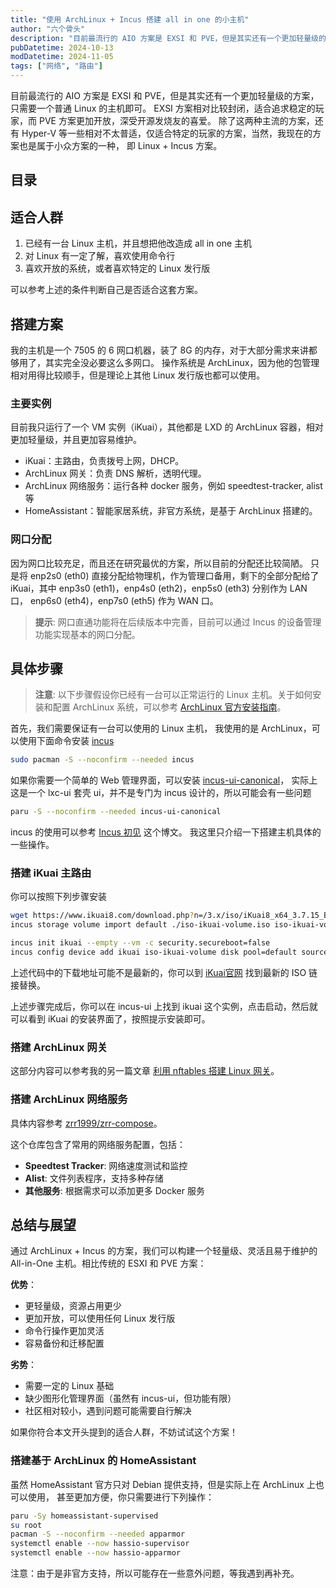 ```yaml
---
title: "使用 ArchLinux + Incus 搭建 all in one 的小主机"
author: "六个骨头"
description: "目前最流行的 AIO 方案是 EXSI 和 PVE，但是其实还有一个更加轻量级的方案，只需要一个普通 Linux 的主机即可"
pubDatetime: 2024-10-13
modDatetime: 2024-11-05
tags: ["网络", "路由"]
---
```


目前最流行的 AIO 方案是 EXSI 和 PVE，但是其实还有一个更加轻量级的方案，只需要一个普通 Linux 的主机即可。
EXSI 方案相对比较封闭，适合追求稳定的玩家，而 PVE 方案更加开放，深受开源发烧友的喜爱。
除了这两种主流的方案，还有 Hyper-V 等一些相对不太普适，仅适合特定的玩家的方案，当然，我现在的方案也是属于小众方案的一种，
即 Linux + Incus 方案。

## 目录

## 适合人群

1. 已经有一台 Linux 主机，并且想把他改造成 all in one 主机
2. 对 Linux 有一定了解，喜欢使用命令行
3. 喜欢开放的系统，或者喜欢特定的 Linux 发行版

可以参考上述的条件判断自己是否适合这套方案。

## 搭建方案

我的主机是一个 7505 的 6 网口机器，装了 8G 的内存，对于大部分需求来讲都够用了，其实完全没必要这么多网口。
操作系统是 ArchLinux，因为他的包管理相对用得比较顺手，但是理论上其他 Linux 发行版也都可以使用。

### 主要实例

目前我只运行了一个 VM 实例（iKuai），其他都是 LXD 的 ArchLinux 容器，相对更加轻量级，并且更加容易维护。

- iKuai：主路由，负责拨号上网，DHCP。
- ArchLinux 网关：负责 DNS 解析，透明代理。
- ArchLinux 网络服务：运行各种 docker 服务，例如 speedtest-tracker, alist 等
- HomeAssistant：智能家居系统，非官方系统，是基于 ArchLinux 搭建的。

### 网口分配

因为网口比较充足，而且还在研究最优的方案，所以目前的分配还比较简陋。
只是将 enp2s0 (eth0) 直接分配给物理机，作为管理口备用，剩下的全部分配给了 iKuai，其中
enp3s0 (eth1)，enp4s0 (eth2)，enp5s0 (eth3) 分别作为 LAN 口，
enp6s0 (eth4)，enp7s0 (eth5) 作为 WAN 口。

> **提示**: 网口直通功能将在后续版本中完善，目前可以通过 Incus 的设备管理功能实现基本的网口分配。

## 具体步骤

> **注意**: 以下步骤假设你已经有一台可以正常运行的 Linux 主机。关于如何安装和配置 ArchLinux 系统，可以参考 [ArchLinux 官方安装指南](https://wiki.archlinux.org/title/Installation_guide)。

首先，我们需要保证有一台可以使用的 Linux 主机，
我使用的是 ArchLinux，可以使用下面命令安装 [incus](https://github.com/lxc/incus)

```bash
sudo pacman -S --noconfirm --needed incus
```

如果你需要一个简单的 Web 管理界面，可以安装 [incus-ui-canonical](https://github.com/KosmX/incus-ui-canonical-arch)，
实际上这是一个 lxc-ui 套壳 ui，并不是专门为 incus 设计的，所以可能会有一些问题

```bash
paru -S --noconfirm --needed incus-ui-canonical
```

incus 的使用可以参考 [Incus 初见](https://silverl.me/posts/hello-incus/) 这个博文。
我这里只介绍一下搭建主机具体的一些操作。

### 搭建 iKuai 主路由

你可以按照下列步骤安装

```bash
wget https://www.ikuai8.com/download.php?n=/3.x/iso/iKuai8_x64_3.7.15_Build202409251708.iso -O iso-ikuai-volume.iso
incus storage volume import default ./iso-ikuai-volume.iso iso-ikuai-volume --type=iso

incus init ikuai --empty --vm -c security.secureboot=false
incus config device add ikuai iso-ikuai-volume disk pool=default source=iso-ikuai-volume boot.priority=1
```

上述代码中的下载地址可能不是最新的，你可以到 [iKuai官网](https://www.ikuai8.com/component/download) 找到最新的 ISO 链接替换。

上述步骤完成后，你可以在 incus-ui 上找到 ikuai 这个实例，点击启动，然后就可以看到 iKuai 的安装界面了，按照提示安装即可。

### 搭建 ArchLinux 网关

这部分内容可以参考我的另一篇文章 [利用 nftables 搭建 Linux 网关](../linux-gateway)。

### 搭建 ArchLinux 网络服务

具体内容参考 [zrr1999/zrr-compose](https://github.com/zrr1999/zrr-compose)。

这个仓库包含了常用的网络服务配置，包括：

- **Speedtest Tracker**: 网络速度测试和监控
- **Alist**: 文件列表程序，支持多种存储
- **其他服务**: 根据需求可以添加更多 Docker 服务

## 总结与展望

通过 ArchLinux + Incus 的方案，我们可以构建一个轻量级、灵活且易于维护的 All-in-One 主机。相比传统的 ESXI 和 PVE 方案：

**优势**：

- 更轻量级，资源占用更少
- 更加开放，可以使用任何 Linux 发行版
- 命令行操作更加灵活
- 容易备份和迁移配置

**劣势**：

- 需要一定的 Linux 基础
- 缺少图形化管理界面（虽然有 incus-ui，但功能有限）
- 社区相对较小，遇到问题可能需要自行解决

如果你符合本文开头提到的适合人群，不妨试试这个方案！

### 搭建基于 ArchLinux 的 HomeAssistant

虽然 HomeAssistant 官方只对 Debian 提供支持，但是实际上在 ArchLinux 上也可以使用，
甚至更加方便，你只需要进行下列操作：

```bash
paru -Sy homeassistant-supervised
su root
pacman -S --noconfirm --needed apparmor
systemctl enable --now hassio-supervisor
systemctl enable --now hassio-apparmor
```

注意：由于是非官方支持，所以可能存在一些意外问题，等我遇到再补充。
